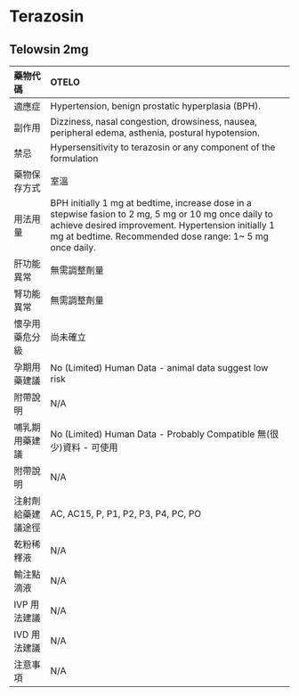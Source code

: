 # Terazosin

## Telowsin 2mg

| 藥物代碼 | OTELO |
| :--- | :--- |
| 適應症 | Hypertension, benign prostatic hyperplasia \(BPH\). |
| 副作用 | Dizziness, nasal congestion, drowsiness, nausea, peripheral edema, asthenia, postural hypotension. |
| 禁忌 | Hypersensitivity to terazosin or any component of the formulation |
| 藥物保存方式 | 室溫 |
| 用法用量 | BPH initially 1 mg at bedtime, increase dose in a stepwise fasion to 2 mg, 5 mg or 10 mg once daily to achieve desired improvement. Hypertension initially 1 mg at bedtime. Recommended dose range: 1~ 5 mg once daily. |
| 肝功能異常 | 無需調整劑量 |
| 腎功能異常 | 無需調整劑量 |
| 懷孕用藥危分級 | 尚未確立 |
| 孕期用藥建議 | No \(Limited\) Human Data - animal data suggest low risk |
| 附帶說明 | N/A |
| 哺乳期用藥建議 | No \(Limited\) Human Data - Probably Compatible 無\(很少\)資料 - 可使用 |
| 附帶說明 | N/A |
| 注射劑給藥建議途徑 | AC, AC15, P, P1, P2, P3, P4, PC, PO |
| 乾粉稀釋液 | N/A |
| 輸注點滴液 | N/A |
| IVP 用法建議 | N/A |
| IVD 用法建議 | N/A |
| 注意事項 | N/A |

